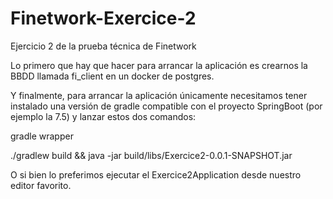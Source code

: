 # Finetwork-Exercice-2
Ejercicio 2 de la prueba técnica de Finetwork

Lo primero que hay que hacer para arrancar la aplicación es crearnos la BBDD llamada fi_client en un docker de postgres.

Y finalmente, para arrancar la aplicación únicamente necesitamos tener instalado una versión de gradle compatible con el proyecto SpringBoot (por ejemplo la 7.5) y lanzar estos dos comandos:

  gradle wrapper

  ./gradlew build && java -jar build/libs/Exercice2-0.0.1-SNAPSHOT.jar
  
O si bien lo preferimos ejecutar el Exercice2Application desde nuestro editor favorito.

